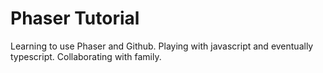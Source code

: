 # Phaser Tutorial

Learning to use Phaser and Github.
Playing with javascript and eventually typescript.
Collaborating with family.
